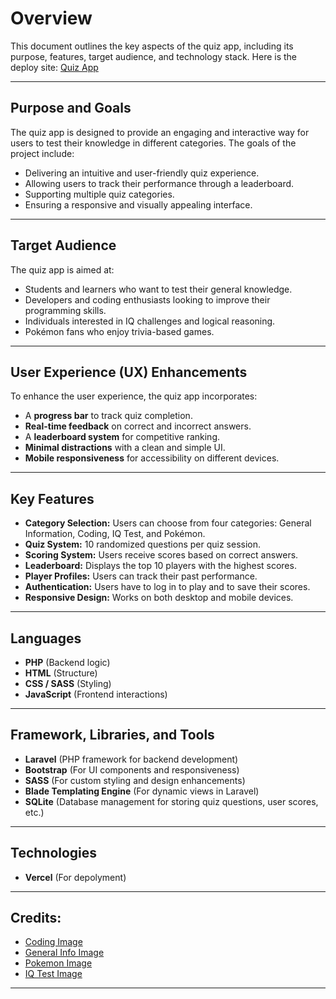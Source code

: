 # Overview
This document outlines the key aspects of the quiz app, including its purpose, features, target audience, and technology stack.
Here is the deploy site: [Quiz App]()

---

## Purpose and Goals
The quiz app is designed to provide an engaging and interactive way for users to test their knowledge in different categories. The goals of the project include:
- Delivering an intuitive and user-friendly quiz experience.
- Allowing users to track their performance through a leaderboard.
- Supporting multiple quiz categories.
- Ensuring a responsive and visually appealing interface.

---

## Target Audience
The quiz app is aimed at:
- Students and learners who want to test their general knowledge.
- Developers and coding enthusiasts looking to improve their programming skills.
- Individuals interested in IQ challenges and logical reasoning.
- Pokémon fans who enjoy trivia-based games.

---

## User Experience (UX) Enhancements
To enhance the user experience, the quiz app incorporates:
- A **progress bar** to track quiz completion.
- **Real-time feedback** on correct and incorrect answers.
- A **leaderboard system** for competitive ranking.
- **Minimal distractions** with a clean and simple UI.
- **Mobile responsiveness** for accessibility on different devices.

---

## Key Features
- **Category Selection:** Users can choose from four categories: General Information, Coding, IQ Test, and Pokémon.
- **Quiz System:** 10 randomized questions per quiz session.
- **Scoring System:** Users receive scores based on correct answers.
- **Leaderboard:** Displays the top 10 players with the highest scores.
- **Player Profiles:** Users can track their past performance.
- **Authentication:** Users have to log in to play and to save their scores.
- **Responsive Design:** Works on both desktop and mobile devices.

---

## Languages
- **PHP** (Backend logic)
- **HTML** (Structure)
- **CSS / SASS** (Styling)
- **JavaScript** (Frontend interactions)

---

## Framework, Libraries, and Tools
- **Laravel** (PHP framework for backend development)
- **Bootstrap** (For UI components and responsiveness)
- **SASS** (For custom styling and design enhancements)
- **Blade Templating Engine** (For dynamic views in Laravel)
- **SQLite** (Database management for storing quiz questions, user scores, etc.)

---

## Technologies
- **Vercel** (For depolyment)

---

## Credits:
- [Coding Image](https://as.virginia.edu/inside-colleges-crash-course-coding)
- [General Info Image](https://www.facebook.com/general.info.v/)
- [Pokemon Image](https://deadline.com/gallery/how-to-watch-pokemon-in-order/)
- [IQ Test Image](https://certifications.brainsfirst.com/brainsfirst-as-an-alternative-to-the-iq-test/)

---